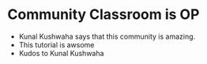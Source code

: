 # Community Classroom is OP

- Kunal Kushwaha says that this community is amazing.
- This tutorial is awsome
- Kudos to Kunal Kushwaha

